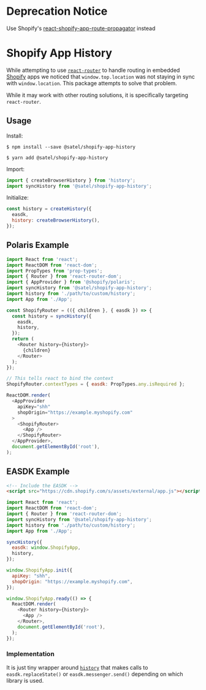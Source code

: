 # Deprecation Notice

Use Shopify's [react-shopify-app-route-propagator](https://github.com/Shopify/quilt/tree/master/packages/react-shopify-app-route-propagator) instead

# Shopify App History

While attempting to use [`react-router`](https://github.com/ReactTraining/react-router) to handle routing in embedded [Shopify](https://www.shopify.ca/) apps we noticed that `window.top.location` was not staying in sync with `window.location`. This package attempts to solve that problem.

While it may work with other routing solutions, it is specifically targeting `react-router`.

## Usage

Install:

`$ npm install --save @satel/shopify-app-history`

`$ yarn add @satel/shopify-app-history`

Import:

```js
import { createBrowserHistory } from 'history';
import syncHistory from '@satel/shopify-app-history';
```

Initialize:
```js
const history = createHistory({
  easdk,
  history: createBrowserHistory(),
});
```

## Polaris Example
```js
import React from 'react';
import ReactDOM from 'react-dom';
import PropTypes from 'prop-types';
import { Router } from 'react-router-dom';
import { AppProvider } from '@shopify/polaris';
import syncHistory from '@satel/shopify-app-history';
import history from './path/to/custom/history';
import App from './App';

const ShopifyRouter = (({ children }, { easdk }) => {
  const history = syncHistory({
    easdk,
    history,
  });
  return (
    <Router history={history}>
      {children}
    </Router>
  );
});

// This tells react to bind the context
ShopifyRouter.contextTypes = { easdk: PropTypes.any.isRequired };

ReactDOM.render(
  <AppProvider
    apiKey="shh"
    shopOrigin="https://example.myshopify.com"
  >
    <ShopifyRouter>
      <App />
    </ShopifyRouter>
  </AppProvider>,
  document.getElementById('root'),
);
```

## EASDK Example
```html
<!-- Include the EASDK -->
<script src="https://cdn.shopify.com/s/assets/external/app.js"></script>
```

```js
import React from 'react';
import ReactDOM from 'react-dom';
import { Router } from 'react-router-dom';
import syncHistory from '@satel/shopify-app-history';
import history from './path/to/custom/history';
import App from './App';

syncHistory({
  easdk: window.ShopifyApp,
  history,
});

window.ShopifyApp.init({
  apiKey: "shh",
  shopOrigin: "https://example.myshopify.com",
});

window.ShopifyApp.ready(() => {
  ReactDOM.render(
    <Router history={history}>
      <App />
    </Router>,
    document.getElementById('root'),
  );
});
```

### Implementation

It is just tiny wrapper around [`history`](https://github.com/ReactTraining/history) that makes calls to `easdk.replaceState()` or `easdk.messenger.send()` depending on which library is used.
